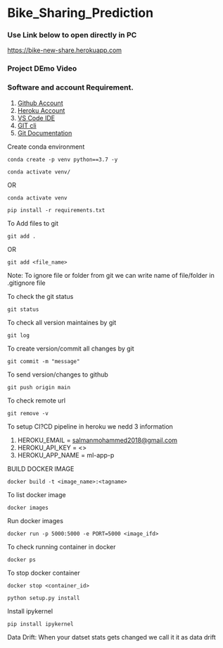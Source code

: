 # Bike_Sharing_Prediction

### Use Link below to open directly in PC
https://bike-new-share.herokuapp.com

### Project DEmo Video






### Software and account Requirement.

1. [Github Account](https://github.com/)
2. [Heroku Account](https://dashboard.heroku.com/login)
3. [VS Code IDE](https://code.visualstudio.com/download)
4. [GIT cli](https://git-scm.com/downloads)
5. [Git Documentation](https://git-scm.com/docs/gittutorial)


Create conda environment
```
conda create -p venv python==3.7 -y
```

```
conda activate venv/
```
OR
```
conda activate venv
```

```
pip install -r requirements.txt
```
To Add files to git
```
git add .
```

OR
```
git add <file_name>
```

Note: To ignore file or folder from git we can write name of file/folder in .gitignore file

To check the git status
```
git status
```
To check all version maintaines by git
```
git log
```

To create version/commit all changes by git
```
git commit -m "message"
```

To send version/changes to github
```
git push origin main
```

To check remote url
```
git remove -v
```
 
To setup CI?CD pipeline in heroku we nedd 3 information

1. HEROKU_EMAIL = salmanmohammed2018@gmail.com
2. HEROKU_API_KEY = <>
3. HEROKU_APP_NAME = ml-app-p



BUILD DOCKER IMAGE
```
docker build -t <image_name>:<tagname>
```

To list docker image
```
docker images
```

Run docker images
```
docker run -p 5000:5000 -e PORT=5000 <image_ifd>
```

To check running container in docker
```
docker ps
```

To stop docker container
```
docker stop <container_id>
```

```
python setup.py install 
```


Install ipykernel

```
pip install ipykernel
```

Data Drift:
When your datset stats gets changed we call it it as data drift